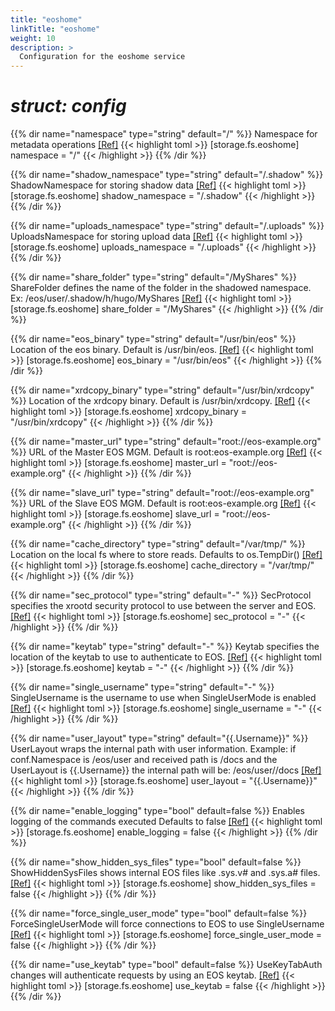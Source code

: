 ```yaml
---
title: "eoshome"
linkTitle: "eoshome"
weight: 10
description: >
  Configuration for the eoshome service
---
```


# _struct: config_

{{% dir name="namespace" type="string" default="/" %}}
Namespace for metadata operations [[Ref]](https://github.com/cs3org/reva/tree/master/pkg/storage/fs/eoshome/eoshome.go#L38)
{{< highlight toml >}}
[storage.fs.eoshome]
namespace = "/"
{{< /highlight >}}
{{% /dir %}}

{{% dir name="shadow_namespace" type="string" default="/.shadow" %}}
ShadowNamespace for storing shadow data [[Ref]](https://github.com/cs3org/reva/tree/master/pkg/storage/fs/eoshome/eoshome.go#L41)
{{< highlight toml >}}
[storage.fs.eoshome]
shadow_namespace = "/.shadow"
{{< /highlight >}}
{{% /dir %}}

{{% dir name="uploads_namespace" type="string" default="/.uploads" %}}
UploadsNamespace for storing upload data [[Ref]](https://github.com/cs3org/reva/tree/master/pkg/storage/fs/eoshome/eoshome.go#L44)
{{< highlight toml >}}
[storage.fs.eoshome]
uploads_namespace = "/.uploads"
{{< /highlight >}}
{{% /dir %}}

{{% dir name="share_folder" type="string" default="/MyShares" %}}
ShareFolder defines the name of the folder in the shadowed namespace. Ex: /eos/user/.shadow/h/hugo/MyShares [[Ref]](https://github.com/cs3org/reva/tree/master/pkg/storage/fs/eoshome/eoshome.go#L48)
{{< highlight toml >}}
[storage.fs.eoshome]
share_folder = "/MyShares"
{{< /highlight >}}
{{% /dir %}}

{{% dir name="eos_binary" type="string" default="/usr/bin/eos" %}}
Location of the eos binary. Default is /usr/bin/eos. [[Ref]](https://github.com/cs3org/reva/tree/master/pkg/storage/fs/eoshome/eoshome.go#L52)
{{< highlight toml >}}
[storage.fs.eoshome]
eos_binary = "/usr/bin/eos"
{{< /highlight >}}
{{% /dir %}}

{{% dir name="xrdcopy_binary" type="string" default="/usr/bin/xrdcopy" %}}
Location of the xrdcopy binary. Default is /usr/bin/xrdcopy. [[Ref]](https://github.com/cs3org/reva/tree/master/pkg/storage/fs/eoshome/eoshome.go#L56)
{{< highlight toml >}}
[storage.fs.eoshome]
xrdcopy_binary = "/usr/bin/xrdcopy"
{{< /highlight >}}
{{% /dir %}}

{{% dir name="master_url" type="string" default="root://eos-example.org" %}}
URL of the Master EOS MGM. Default is root:eos-example.org [[Ref]](https://github.com/cs3org/reva/tree/master/pkg/storage/fs/eoshome/eoshome.go#L60)
{{< highlight toml >}}
[storage.fs.eoshome]
master_url = "root://eos-example.org"
{{< /highlight >}}
{{% /dir %}}

{{% dir name="slave_url" type="string" default="root://eos-example.org" %}}
URL of the Slave EOS MGM. Default is root:eos-example.org [[Ref]](https://github.com/cs3org/reva/tree/master/pkg/storage/fs/eoshome/eoshome.go#L64)
{{< highlight toml >}}
[storage.fs.eoshome]
slave_url = "root://eos-example.org"
{{< /highlight >}}
{{% /dir %}}

{{% dir name="cache_directory" type="string" default="/var/tmp/" %}}
Location on the local fs where to store reads. Defaults to os.TempDir() [[Ref]](https://github.com/cs3org/reva/tree/master/pkg/storage/fs/eoshome/eoshome.go#L68)
{{< highlight toml >}}
[storage.fs.eoshome]
cache_directory = "/var/tmp/"
{{< /highlight >}}
{{% /dir %}}

{{% dir name="sec_protocol" type="string" default="-" %}}
SecProtocol specifies the xrootd security protocol to use between the server and EOS. [[Ref]](https://github.com/cs3org/reva/tree/master/pkg/storage/fs/eoshome/eoshome.go#L73)
{{< highlight toml >}}
[storage.fs.eoshome]
sec_protocol = "-"
{{< /highlight >}}
{{% /dir %}}

{{% dir name="keytab" type="string" default="-" %}}
Keytab specifies the location of the keytab to use to authenticate to EOS. [[Ref]](https://github.com/cs3org/reva/tree/master/pkg/storage/fs/eoshome/eoshome.go#L76)
{{< highlight toml >}}
[storage.fs.eoshome]
keytab = "-"
{{< /highlight >}}
{{% /dir %}}

{{% dir name="single_username" type="string" default="-" %}}
SingleUsername is the username to use when SingleUserMode is enabled [[Ref]](https://github.com/cs3org/reva/tree/master/pkg/storage/fs/eoshome/eoshome.go#L79)
{{< highlight toml >}}
[storage.fs.eoshome]
single_username = "-"
{{< /highlight >}}
{{% /dir %}}

{{% dir name="user_layout" type="string" default="{{.Username}}" %}}
UserLayout wraps the internal path with user information. Example: if conf.Namespace is /eos/user and received path is /docs and the UserLayout is {{.Username}} the internal path will be: /eos/user/<username>/docs [[Ref]](https://github.com/cs3org/reva/tree/master/pkg/storage/fs/eoshome/eoshome.go#L85)
{{< highlight toml >}}
[storage.fs.eoshome]
user_layout = "{{.Username}}"
{{< /highlight >}}
{{% /dir %}}

{{% dir name="enable_logging" type="bool" default=false %}}
Enables logging of the commands executed Defaults to false [[Ref]](https://github.com/cs3org/reva/tree/master/pkg/storage/fs/eoshome/eoshome.go#L89)
{{< highlight toml >}}
[storage.fs.eoshome]
enable_logging = false
{{< /highlight >}}
{{% /dir %}}

{{% dir name="show_hidden_sys_files" type="bool" default=false %}}
ShowHiddenSysFiles shows internal EOS files like .sys.v# and .sys.a# files. [[Ref]](https://github.com/cs3org/reva/tree/master/pkg/storage/fs/eoshome/eoshome.go#L93)
{{< highlight toml >}}
[storage.fs.eoshome]
show_hidden_sys_files = false
{{< /highlight >}}
{{% /dir %}}

{{% dir name="force_single_user_mode" type="bool" default=false %}}
ForceSingleUserMode will force connections to EOS to use SingleUsername [[Ref]](https://github.com/cs3org/reva/tree/master/pkg/storage/fs/eoshome/eoshome.go#L96)
{{< highlight toml >}}
[storage.fs.eoshome]
force_single_user_mode = false
{{< /highlight >}}
{{% /dir %}}

{{% dir name="use_keytab" type="bool" default=false %}}
UseKeyTabAuth changes will authenticate requests by using an EOS keytab. [[Ref]](https://github.com/cs3org/reva/tree/master/pkg/storage/fs/eoshome/eoshome.go#L100)
{{< highlight toml >}}
[storage.fs.eoshome]
use_keytab = false
{{< /highlight >}}
{{% /dir %}}

